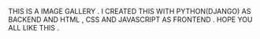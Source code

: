 THIS IS A IMAGE GALLERY .
I CREATED THIS WITH PYTHON(DJANGO) AS BACKEND AND HTML , CSS AND JAVASCRIPT AS FRONTEND . 
HOPE YOU ALL LIKE THIS . 
